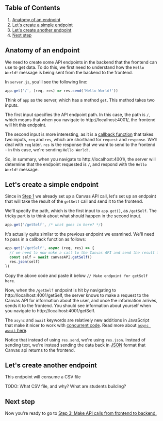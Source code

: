 ## Table of Contents
1. [Anatomy of an endpoint](#anatomy-of-an-endpoint)
1. [Let's create a simple endpoint](#lets-create-a-simple-endpoint)
1. [Let's create another endpoint](#lets-create-a-another-endpoint)
1. [Next step](#next-step)

## Anatomy of an endpoint
We need to create some API endpoints in the backend that the frontend can use to get data. To do this, we first need to understand how the `Hello World!` message is being sent from the backend to the frontend.

In `server.js`, you'll see the following line:
```js
app.get('/', (req, res) => res.send('Hello World!'))
```
Think of `app` as the server, which has a method `get`. This method takes two inputs.

The first input specifies the API endpoint path. In this case, the path is `/`, which means that when you navigate to http://localhost:4001/, the frontend will hit this endpoint.

The second input is more interesting, as it is a [callback function](https://developer.mozilla.org/en-US/docs/Glossary/Callback_function) that takes two inputs, `req` and `res`, which are shorthand for `request` and `response`. We'll deal with `req` later. `res` is the response that we want to send to the frontend - in this case, we're sending `Hello World!`.

So, in summary, when you navigate to http://localhost:4001/, the server will determine that the endpoint requested is `/`, and respond with the `Hello World!` message.

## Let's create a simple endpoint
Since in [Step 1](1-Canvas-API-Token.md) we already set up a Canvas API call, let's set up an endpoint that will take the result of the `getSelf` call and send it to the frontend.

We'll specify the path, which is the first input to `app.get()`, as `/getSelf`. The tricky part is to think about what should happen in the second input.

```js
app.get('/getSelf', /* what goes in here? */)
```

It's actually quite similar to the previous endpoint we examined. We'll need to pass in a callback function as follows:

```js
app.get('/getSelf', async (req, res) => {
  // we need to now make a call to the Canvas API and send the result to the frontend
  const self = await canvasAPI.getSelf()
  res.json(self)
})
```

Copy the above code and paste it below `// Make endpoint for getSelf here`.

Now, when the `/getSelf` endpoint is hit by navigating to http://localhost:4001/getSelf, the server knows to make a request to the Canvas API for information about the user, and once the information arrives, sends it to the frontend. You should see information about yourself when you navigate to http://localhost:4001/getSelf.

The `async` and `await` keywords are relatively new additions in JavaScript that make it nicer to work with [concurrent code](https://en.wikipedia.org/wiki/Concurrency_(computer_science)). Read more about [`async await` here](https://expeditedsecurity.com/blog/javascript-equals-async-await/).

Notice that instead of using `res.send`, we're using `res.json`. Instead of sending text, we're instead sending the data back in [JSON](https://en.wikipedia.org/wiki/JSON) format that Canvas api returns to the frontend.

## Let's create another endpoint
This endpoint will consume a CSV file

TODO: What CSV file, and why? What are students building?

## Next step
Now you're ready to go to [Step 3: Make API calls from frontend to backend.](3-Make-API-Calls.md)